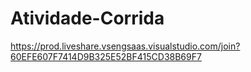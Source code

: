 # Atividade-Corrida

https://prod.liveshare.vsengsaas.visualstudio.com/join?60EFE607F7414D9B325E52BF415CD38B69F7
